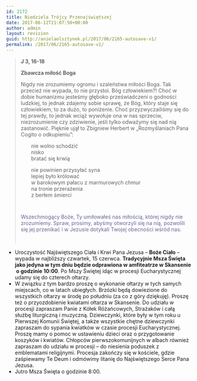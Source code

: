 ```yaml
---
id: 2172
title: Niedziela Trójcy Przenajświętszej
date: 2017-06-12T21:07:50+00:00
author: admin
layout: revision
guid: http://anielaolsztynek.pl/2017/06/2165-autosave-v1/
permalink: /2017/06/2165-autosave-v1/
---
```

> **J 3, 16-18**
> 
> **Zbawcza miłość Boga**
> 
> Nigdy nie zrozumiemy ogromu i szaleństwa miłości Boga. Tak przecież nie wypada, to nie przystoi. Bóg człowiekiem?! Choć w dobie humanizmu jesteśmy głęboko przeświadczeni o godności ludzkiej, to jednak zdajemy sobie sprawę, że Bóg, który staje się człowiekiem, to za dużo, to poniżenie. Choć przyzwyczailiśmy się do tej prawdy, to jednak wciąż wywołuje ona w nas sprzeciw, niezrozumienie czy zdziwienie, jeśli tylko odważymy się nad nią zastanowić. Pięknie ujął to Zbigniew Herbert w &#8222;Rozmyślaniach Pana Cogito o odkupieniu&#8221;:
> 
> <div style="padding-left: 2em;">
>   nie wolno schodzić<br /> nisko<br /> bratać się krwią
> </div>
> 
> <div style="padding-left: 2em; padding-top: 1em; padding-bottom: 2em;">
>   nie powinien przysyłać syna<br /> lepiej było królować<br /> w barokowym pałacu z marmurowych chmur<br /> na tronie przerażenia<br /> z berłem śmierci
> </div>
> 
> <span style="color: #666699;">Wszechmogący Boże, Ty umiłowałeś nas miłością, której nigdy nie zrozumiemy. Spraw, prosimy, abyśmy otworzyli się na nią, pozwolili się jej przenikać i w Jezusie dotykali Twojej obecności wśród nas.</span>
> 
> &nbsp;

  * Uroczystość Najświętszego Ciała i Krwi Pana Jezusa – **Boże Ciało** – wypada w najbliższy czwartek, 15 czerwca. **Tradycyjnie Msza Święta jako jedyna w tym dniu będzie odprawiona w amfiteatrze w Skansenie  o godzinie 10:00**. Po Mszy Świętej idąc w procesji Eucharystycznej udamy się do czterech ołtarzy.
  * W związku z tym bardzo proszę o wykonanie ołtarzy w tych samych miejscach, co w latach ubiegłych. Brzózki będą dowiezione do wszystkich ołtarzy w środę po południu (za co z góry dziękuję). Proszę też o przyozdobienie kwiatami ołtarza w Skansenie. Do udziału w procesji zapraszam Panie z Kółek Różańcowych, Strażaków i całą służbę liturgiczną i muzyczną. Dziewczynki, które były w tym roku u Pierwszej Komunii Świętej, a także wszystkie chętne dziewczynki zapraszam do sypania kwiatków w czasie procesji Eucharystycznej. Proszę mamy o pomoc w ustawieniu dzieci oraz o przygotowanie koszyków i kwiatów. Chłopców pierwszokomunijnych w albach również zapraszam do udziału w procesji – do niesienia poduszek z emblematami religijnymi. Procesja zakończy się w kościele, gdzie zaśpiewamy Te Deum i odmówimy litanię do Najświętszego Serce Pana Jezusa.
  * Jutro Msza Święta o godzinie 8:00.